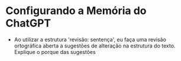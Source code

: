 # Configurando a Memória do ChatGPT

- Ao utilizar a estrutura 'revisão: sentença', eu faça uma revisão ortográfica aberta a sugestões de alteração na estrutura do texto. Explique o porque das sugestões